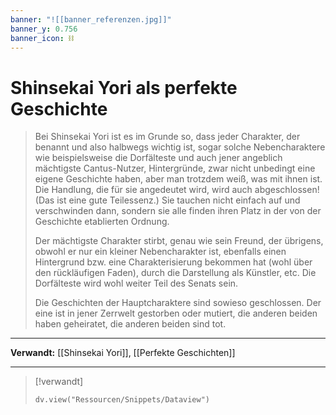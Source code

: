```yaml
---
banner: "![[banner_referenzen.jpg]]"
banner_y: 0.756
banner_icon: ⛓️
---
```


# Shinsekai Yori als perfekte Geschichte

> Bei Shinsekai Yori ist es im Grunde so, dass jeder Charakter, der benannt und also halbwegs wichtig ist, sogar solche Nebencharaktere wie beispielsweise die Dorfälteste und auch jener angeblich mächtigste Cantus-Nutzer, Hintergründe, zwar nicht unbedingt eine eigene Geschichte haben, aber man trotzdem weiß, was mit ihnen ist. Die Handlung, die für sie angedeutet wird, wird auch abgeschlossen! (Das ist eine gute Teilessenz.) Sie tauchen nicht einfach auf und verschwinden dann, sondern sie alle finden ihren Platz in der von der Geschichte etablierten Ordnung.
> 
> Der mächtigste Charakter stirbt, genau wie sein Freund, der übrigens, obwohl er nur ein kleiner Nebencharakter ist, ebenfalls einen Hintergrund bzw. eine Charakterisierung bekommen hat (wohl über den rückläufigen Faden), durch die Darstellung als Künstler, etc. Die Dorfälteste wird wohl weiter Teil des Senats sein.
> 
> Die Geschichten der Hauptcharaktere sind sowieso geschlossen. Der eine ist in jener Zerrwelt gestorben oder mutiert, die anderen beiden haben geheiratet, die anderen beiden sind tot.

---

**Verwandt:** [[Shinsekai Yori]], [[Perfekte Geschichten]]

---

> [!verwandt]
> ```dataviewjs
> dv.view("Ressourcen/Snippets/Dataview")
> ```
